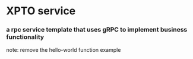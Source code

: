 # XPTO service

### a rpc service template that uses gRPC to implement business functionality

note: remove the hello-world function example
